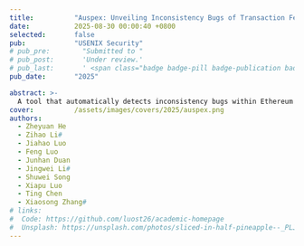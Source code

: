```yaml
---
title:          "Auspex: Unveiling Inconsistency Bugs of Transaction Fee Mechanism in Blockchain"
date:           2025-08-30 00:00:40 +0800
selected:       false
pub:            "USENIX Security"
# pub_pre:        "Submitted to "
# pub_post:       'Under review.'
# pub_last:       ' <span class="badge badge-pill badge-publication badge-success">Spotlight</span>'
pub_date:       "2025"

abstract: >-
  A tool that automatically detects inconsistency bugs within Ethereum's transaction fee mechanism by leveraging fuzzing technology.
cover:          /assets/images/covers/2025/auspex.png
authors:
  - Zheyuan He
  - Zihao Li#
  - Jiahao Luo
  - Feng Luo
  - Junhan Duan
  - Jingwei Li#
  - Shuwei Song
  - Xiapu Luo
  - Ting Chen
  - Xiaosong Zhang#
# links:
#  Code: https://github.com/luost26/academic-homepage
#  Unsplash: https://unsplash.com/photos/sliced-in-half-pineapple--_PLJZmHZzk
---
```

